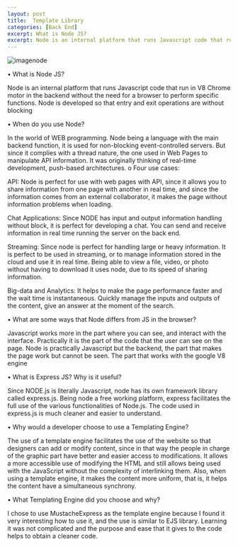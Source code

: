 ```yaml
---
layout: post
title:  Template Library
categories: [Back End]
excerpt: What is Node JS?
excerpt: Node is an internal platform that runs Javascript code that run in V8 Chrome motor in the backend without the need for a browser to perform specific functions. Node is developed so that entry and exit operations are without blocking
---
```

![imagenode](https://code.visualstudio.com/assets/docs/nodejs/recipes/nodejs.png)

•	What is Node JS?

Node is an internal platform that runs Javascript code that run in V8 Chrome motor in the backend without the need for a browser to perform specific functions. Node is developed so that entry and exit operations are without blocking

•	When do you use Node?

In the world of WEB programming. Node being a language with the main backend function, it is used for non-blocking event-controlled servers. But since it complies with a thread nature, the one used in Web Pages to manipulate API information. It was originally thinking of real-time development, push-based architectures.
o	Four use cases:

API: Node is perfect for use with web pages with API, since it allows you to share information from one page with another in real time, and since the information comes from an external collaborator, it makes the page without information problems when loading.

Chat Applications: Since NODE has input and output information handling without block, it is perfect for developing a chat. You can send and receive information in real time running the server on the back end.

Streaming: Since node is perfect for handling large or heavy information. It is perfect to be used in streaming, or to manage information stored in the cloud and use it in real time. Being able to view a file, video, or photo without having to download it uses node, due to its speed of sharing information.

Big-data and Analytics: It helps to make the page performance faster and the wait time is instantaneous. Quickly manage the inputs and outputs of the content, give an answer at the moment of the search.


•	What are some ways that Node differs from JS in the browser?

Javascript works more in the part where you can see, and interact with the interface. Practically it is the part of the code that the user can see on the page.
Node is practically Javascript but the backend, the part that makes the page work but cannot be seen. The part that works with the google V8 engine

•	What is Express JS?	Why is it useful?

Since NODE.js is literally Javascript, node has its own framework library called express.js. Being node a free working platform, express facilitates the full use of the various functionalities of Node.js. The code used in express.js is much cleaner and easier to understand.

•	Why would a developer choose to use a Templating Engine?

The use of a template engine facilitates the use of the website so that designers can add or modify content, since in that way the people in charge of the graphic part have better and easier access to modifications. It allows a more accessible use of modifying the HTML and still allows being used with the JavaScript without the complexity of interlinking them. Also, when using a template engine, it makes the content more uniform, that is, it helps the content have a simultaneous synchrony.

•	What Templating Engine did you choose and why?

I chose to use MustacheExpress as the template engine because I found it very interesting how to use it, and the use is similar to EJS library. Learning it was not complicated and the purpose and ease that it gives to the code helps to obtain a cleaner code.
